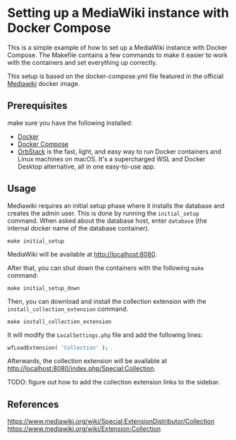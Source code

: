 # Setting up a MediaWiki instance with Docker Compose

This is a simple example of how to set up a MediaWiki instance with Docker Compose. The Makefile contains a few commands to make it easier to work with the containers and set everything up correctly.

This setup is based on the docker-compose.yml file featured in the official [Mediawiki](https://registry.hub.docker.com/_/mediawiki/) docker image.

## Prerequisites
make sure you have the following installed:

* [Docker](https://docs.docker.com/engine/installation/)
* [Docker Compose](https://docs.docker.com/compose/install/)
* [OrbStack](https://github.com/orbstack/orbstack) is the fast, light, and easy way to run Docker containers and Linux machines on macOS. It's a supercharged WSL and Docker Desktop alternative, all in one easy-to-use app.

## Usage
Mediawiki requires an initial setup phase where it installs the database and creates the admin user. This is done by running the `initial_setup` command. When asked about the database host, enter `database` (the internal docker name of the database container).

```shell
make initial_setup
```
MediaWiki will be available at [http://localhost:8080](http://localhost:8080).

After that, you can shut down the containers with the following `make` command:

```shell
make initial_setup_down
``` 

Then, you can download and install the collection extension with the `install_collection_extension` command.



```shell
make install_collection_extension
```
It will modify the `LocalSettings.php` file and add the following lines:

```php
wfLoadExtension( 'Collection' );
```

Afterwards, the collection extension will be available at [http://localhost:8080/index.php/Special:Collection](http://localhost:8080/index.php/Special:Collection).

TODO: figure out how to add the collection extension links to the sidebar.

## References

https://www.mediawiki.org/wiki/Special:ExtensionDistributor/Collection
https://www.mediawiki.org/wiki/Extension:Collection
